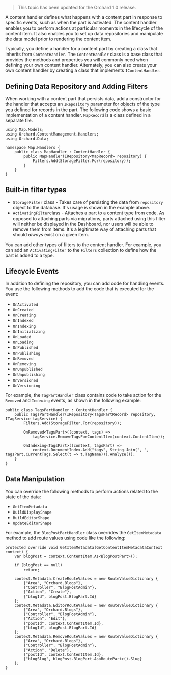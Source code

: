 > This topic has been updated for the Orchard 1.0 release.

A content handler defines what happens with a content part in response to specific events, such as when the part is activated. The content handler enables you to perform actions at particular moments in the lifecycle of the content item. It also enables you to set up data repositories and manipulate the data model prior to rendering the content item.

Typically, you define a handler for a content part by creating a class that inherits from `ContentHandler`. The `ContentHandler` class is a base class that provides the methods and properties you will commonly need when defining your own content handler. Alternately, you can also create your own content handler by creating a class that implements `IContentHandler`.

## Defining Data Repository and Adding Filters

When working with a content part that persists data, add a constructor for the handler that accepts an `IRepository` parameter for objects of the type you defined for records in the part. The following code shows a basic implementation of a content handler. `MapRecord` is a class defined in a separate file.

    
    using Map.Models;
    using Orchard.ContentManagement.Handlers;
    using Orchard.Data;
    
    namespace Map.Handlers {
        public class MapHandler : ContentHandler {
            public MapHandler(IRepository<MapRecord> repository) {
                Filters.Add(StorageFilter.For(repository));
            }
        }
    }

## Built-in filter types

* `StorageFilter` class - Takes care of persisting the data from `repository` object to the database. It's usage is shown in the example above.
* `ActivatingFilter`class - Attaches a part to a content type from code. As opposed to attaching parts via migrations, parts attached using this filter will neither be displayed in the Dashboard, nor users will be able to remove them from items. It's a legitimate way of attaching parts that should *always* exist on a given item.

You can add other types of filters to the content handler. For example, you can add an `ActivatingFilter` to the `Filters` collection to define how the part is added to a type.

## Lifecycle Events

In addition to defining the repository, you can add code for handling events. You use the following methods to add the code that is executed for the event:

* `OnActivated`
* `OnCreated`
* `OnCreating`
* `OnIndexed`
* `OnIndexing`
* `OnInitializing`
* `OnLoaded`
* `OnLoading`
* `OnPublished`
* `OnPublishing`
* `OnRemoved`
* `OnRemoving`
* `OnUnpublished`
* `OnUnpublishing`
* `OnVersioned`
* `OnVersioning`

For example, the `TagPartHandler` class contains code to take action for the `Removed` and `Indexing` events, as shown in the following example:

    
    public class TagsPartHandler : ContentHandler {
        public TagsPartHandler(IRepository<TagsPartRecord> repository, ITagService tagService) {
            Filters.Add(StorageFilter.For(repository));
     
            OnRemoved<TagsPart>((context, tags) => 
                tagService.RemoveTagsForContentItem(context.ContentItem));
    
            OnIndexing<TagsPart>((context, tagsPart) => 
                context.DocumentIndex.Add("tags", String.Join(", ", tagsPart.CurrentTags.Select(t => t.TagName))).Analyze());
        }
    }


## Data Manipulation

You can override the following methods to perform actions related to the state of the data:

* `GetItemMetadata`
* `BuildDisplayShape`
* `BuildEditorShape`
* `UpdateEditorShape`

For example, the `BlogPostPartHandler` class overrides the `GetItemMetadata` method to add route values using code like the following:

    
    protected override void GetItemMetadata(GetContentItemMetadataContext context) {
        var blogPost = context.ContentItem.As<BlogPostPart>();
                
        if (blogPost == null)
            return;
    
        context.Metadata.CreateRouteValues = new RouteValueDictionary {
            {"Area", "Orchard.Blogs"},
            {"Controller", "BlogPostAdmin"},
            {"Action", "Create"},
            {"blogId", blogPost.BlogPart.Id}
        };
        context.Metadata.EditorRouteValues = new RouteValueDictionary {
            {"Area", "Orchard.Blogs"},
            {"Controller", "BlogPostAdmin"},
            {"Action", "Edit"},
            {"postId", context.ContentItem.Id},
            {"blogId", blogPost.BlogPart.Id}
        };
        context.Metadata.RemoveRouteValues = new RouteValueDictionary {
            {"Area", "Orchard.Blogs"},
            {"Controller", "BlogPostAdmin"},
            {"Action", "Delete"},
            {"postId", context.ContentItem.Id},
            {"blogSlug", blogPost.BlogPart.As<RoutePart>().Slug}
        };
    }

